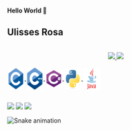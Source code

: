 #### Hello World 👋

## Ulisses Rosa
<br>

<div align="center">
  <a href="https://github.com/RosaUlisses">
  <img height="180em" src="https://github-readme-stats.vercel.app/api?username=RosaUlisses&show_icons=true&theme=dracula&include_all_commits=true&count_private=true"/>
  <img height="180em" src="https://github-readme-stats.vercel.app/api/top-langs/?username=RosaUlisses&layout=compact&langs_count=7&theme=dracula"/>
</div>
<div style="display: inline_block"><br>
  <img align="center" alt="C" height="50" width="40" src="https://github.com/devicons/devicon/blob/master/icons/c/c-original.svg">
  <img align="center" alt="C++" height="50" width="40" src="https://github.com/devicons/devicon/blob/master/icons/cplusplus/cplusplus-original.svg">
  <img align="center" alt="C# height="50" width="40" src="https://github.com/devicons/devicon/blob/master/icons/csharp/csharp-original.svg">
  <img align="center" alt="Python" height="50" width="40" src="https://raw.githubusercontent.com/devicons/devicon/master/icons/python/python-original.svg">
  <img align="center" alt="Java" height="50" width="40" src="https://github.com/devicons/devicon/blob/master/icons/java/java-original-wordmark.svg">
  
  ##
 
<div> 
  <a href="https://www.instagram.com/ulissao_/" target="_blank"><img src="https://img.shields.io/badge/-Instagram-%23E4405F?style=for-the-badge&logo=instagram&logoColor=white" target="_blank"></a>
  <a href = "mailto:2020954529@teiacoltec.org"><img src="https://img.shields.io/badge/-Gmail-%23333?style=for-the-badge&logo=gmail&logoColor=white" target="_blank"></a>
  <a href="https://www.linkedin.com/in/ulisses-rosa-3b13a4204/" target="_blank"><img src="https://img.shields.io/badge/-LinkedIn-%230077B5?style=for-the-badge&logo=linkedin&logoColor=white" target="_blank"></a> 
 
  ![Snake animation](https://github.com/RosaUlisses/RosaUlisses/blob/output/github-contribution-grid-snake.svg)
 
</div>




